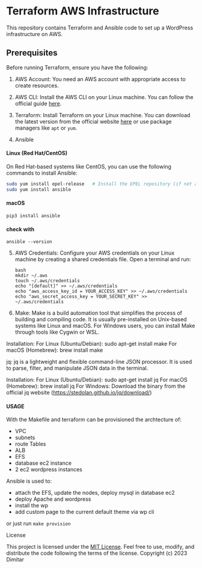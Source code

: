 # Terraform AWS Infrastructure

This repository contains Terraform and Ansible code to set up a WordPress infrastructure on AWS.

## Prerequisites

Before running Terraform, ensure you have the following:

1. AWS Account: You need an AWS account with appropriate access to create resources.

2. AWS CLI: Install the AWS CLI on your Linux machine. You can follow the official guide [here](https://docs.aws.amazon.com/cli/latest/userguide/cli-configure-quickstart.html).

3. Terraform: Install Terraform on your Linux machine. You can download the latest version from the official website [here](https://www.terraform.io/downloads.html) or use package managers like `apt` or `yum`.

4. Ansible
#### Linux (Red Hat/CentOS)

On Red Hat-based systems like CentOS, you can use the following commands to install Ansible:

```bash
sudo yum install epel-release   # Install the EPEL repository (if not already installed)
sudo yum install ansible
```
#### macOS
```
pip3 install ansible
```
#### check with
```
ansible --version
```

5. AWS Credentials: Configure your AWS credentials on your Linux machine by creating a shared credentials file. Open a terminal and run:

   ```
   bash
   mkdir ~/.aws
   touch ~/.aws/credentials
   echo "[default]" >> ~/.aws/credentials
   echo "aws_access_key_id = YOUR_ACCESS_KEY" >> ~/.aws/credentials
   echo "aws_secret_access_key = YOUR_SECRET_KEY" >> ~/.aws/credentials
   ```
6. Make: Make is a build automation tool that simplifies the process of building and compiling code. It is usually pre-installed on Unix-based systems like Linux and macOS. For Windows users, you can install Make through tools like Cygwin or WSL.

Installation:
   For Linux (Ubuntu/Debian): sudo apt-get install make
   For macOS (Homebrew): brew install make

jq: jq is a lightweight and flexible command-line JSON processor. It is used to parse, filter, and manipulate JSON data in the terminal.

Installation:
   For Linux (Ubuntu/Debian): sudo apt-get install jq
   For macOS (Homebrew): brew install jq
   For Windows: Download the binary from the official jq website (https://stedolan.github.io/jq/download/)


#### USAGE

With the Makefile and terraform can be provisioned the archtecture of:
- VPC
- subnets
- route Tables
- ALB
- EFS
- database ec2 instance
- 2 ec2 wordpress instances

Ansible is used to:
- attach the EFS, update the nodes, deploy mysql in database ec2
- deploy Apache and wordpress
- install the wp
- add custom page to the current default theme via wp cli

or just run
`make provision`


License

This project is licensed under the [MIT License](https://opensource.org/licenses/MIT). Feel free to use, modify, and distribute the code following the terms of the license.
Copyright (c) 2023 Dimitar
